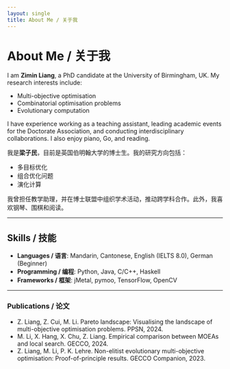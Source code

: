 ```yaml
---
layout: single
title: About Me / 关于我
---
```


# About Me / 关于我

I am **Zimin Liang**, a PhD candidate at the University of Birmingham, UK. My research interests include:  
- Multi-objective optimisation  
- Combinatorial optimisation problems  
- Evolutionary computation  

I have experience working as a teaching assistant, leading academic events for the Doctorate Association, and conducting interdisciplinary collaborations. I also enjoy piano, Go, and reading.  

我是**梁子民**，目前是英国伯明翰大学的博士生。我的研究方向包括：  
- 多目标优化  
- 组合优化问题  
- 演化计算  

我曾担任教学助理，并在博士联盟中组织学术活动，推动跨学科合作。此外，我喜欢钢琴、围棋和阅读。  

---

## Skills / 技能  
- **Languages / 语言**: Mandarin, Cantonese, English (IELTS 8.0), German (Beginner)  
- **Programming / 编程**: Python, Java, C/C++, Haskell  
- **Frameworks / 框架**: jMetal, pymoo, TensorFlow, OpenCV  

---

### Publications / 论文
- Z. Liang, Z. Cui, M. Li. Pareto landscape: Visualising the landscape of multi-objective optimisation problems. PPSN, 2024.  
- M. Li, X. Hang, X. Chu, Z. Liang. Empirical comparison between MOEAs and local search. GECCO, 2024.  
- Z. Liang, M. Li, P. K. Lehre. Non-elitist evolutionary multi-objective optimisation: Proof-of-principle results. GECCO Companion, 2023.  

